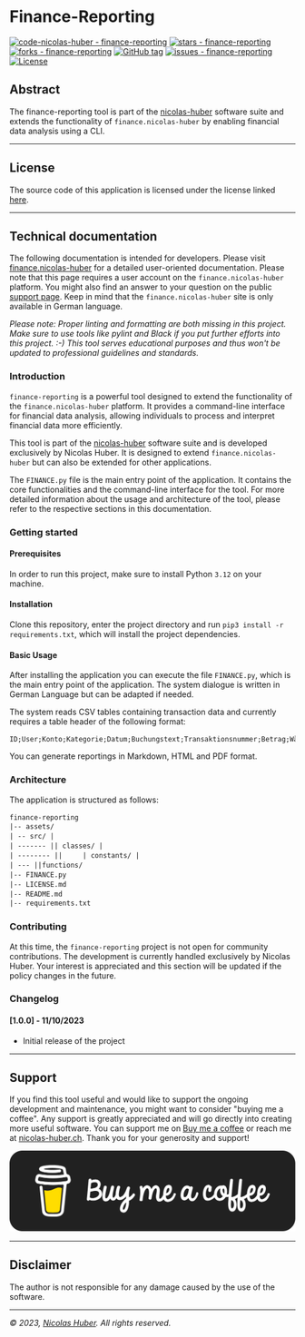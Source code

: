 # Finance-Reporting

[![code-nicolas-huber - finance-reporting](https://img.shields.io/static/v1?label=code-nicolas-huber&message=finance-reporting&color=blue&logo=github)](https://github.com/code-nicolas-huber/finance-reporting "Go to GitHub repo")
[![stars - finance-reporting](https://img.shields.io/github/stars/code-nicolas-huber/finance-reporting?style=social)](https://github.com/code-nicolas-huber/finance-reporting)
[![forks - finance-reporting](https://img.shields.io/github/forks/code-nicolas-huber/finance-reporting?style=social)](https://github.com/code-nicolas-huber/finance-reporting)
[![GitHub tag](https://img.shields.io/github/tag/code-nicolas-huber/finance-reporting?include_prereleases=&sort=semver&color=blue)](https://github.com/code-nicolas-huber/finance-reporting/releases/)
[![issues - finance-reporting](https://img.shields.io/github/issues/code-nicolas-huber/finance-reporting)](https://github.com/code-nicolas-huber/finance-reporting/issues)
[![License](https://img.shields.io/badge/License-INDIVIDUAL-blue)](#license)

## Abstract

The finance-reporting tool is part of the [nicolas-huber](https://github.com/code-nicolas-huber/code-nicolas-huber) software suite and extends the functionality of `finance.nicolas-huber` by enabling financial data analysis using a CLI.

---

## License

The source code of this application is licensed under the license linked [here](LICENSE.md).

---

## Technical documentation

The following documentation is intended for developers. Please visit [finance.nicolas-huber](https://finance.nicolas-huber.ch/pages/data/data-tools) for a detailed user-oriented documentation. Please note that this page requires a user account on the `finance.nicolas-huber` platform. You might also find an answer to your question on the public [support page](https://finance.nicolas-huber.ch/pages/system/support). Keep in mind that the `finance.nicolas-huber` site is only available in German language.

_Please note: Proper linting and formatting are both missing in this project. Make sure to use tools like pylint and Black if you put further efforts into this project. :-) This tool serves educational purposes and thus won't be updated to professional guidelines and standards._

### Introduction

`finance-reporting` is a powerful tool designed to extend the functionality of the `finance.nicolas-huber` platform. It provides a command-line interface for financial data analysis, allowing individuals to process and interpret financial data more efficiently.

This tool is part of the [nicolas-huber](https://github.com/code-nicolas-huber/code-nicolas-huber) software suite and is developed exclusively by Nicolas Huber. It is designed to extend `finance.nicolas-huber` but can also be extended for other applications.

The `FINANCE.py` file is the main entry point of the application. It contains the core functionalities and the command-line interface for the tool. For more detailed information about the usage and architecture of the tool, please refer to the respective sections in this documentation.

### Getting started

#### Prerequisites

In order to run this project, make sure to install Python `3.12` on your machine.

#### Installation

Clone this repository, enter the project directory and run `pip3 install -r requirements.txt`, which will install the project dependencies.

#### Basic Usage

After installing the application you can execute the file `FINANCE.py`, which is the main entry point of the application. The system dialogue is written in German Language but can be adapted if needed. 

The system reads CSV tables containing transaction data and currently requires a table header of the following format:

```csv
ID;User;Konto;Kategorie;Datum;Buchungstext;Transaktionsnummer;Betrag;Währung;Status
```

You can generate reportings in Markdown, HTML and PDF format.

### Architecture

The application is structured as follows:

```txt
finance-reporting
|-- assets/
| -- src/ |
| ------- || classes/ |
| -------- ||     | constants/ |
| --- ||functions/
|-- FINANCE.py
|-- LICENSE.md
|-- README.md
|-- requirements.txt
```

### Contributing

At this time, the `finance-reporting` project is not open for community contributions. The development is currently handled exclusively by Nicolas Huber. Your interest is appreciated and this section will be updated if the policy changes in the future. 

### Changelog

#### [1.0.0] - 11/10/2023

- Initial release of the project

---

## Support

If you find this tool useful and would like to support the ongoing development and maintenance, you might want to consider "buying me a coffee". Any support is greatly appreciated and will go directly into creating more useful software. You can support me on [Buy me a coffee](https://www.buymeacoffee.com/nicolashuber) or reach me at [nicolas-huber.ch](https://nicolas-huber.ch). Thank you for your generosity and support!

[![Buy me a coffee](assets/black-button.png)](https://www.buymeacoffee.com/nicolashuber)

---

## Disclaimer

The author is not responsible for any damage caused by the use of the software.

---

_© 2023, [Nicolas Huber](https://nicolas-huber.ch). All rights reserved._